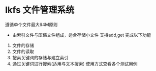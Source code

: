 ﻿lkfs 文件管理系统
===

遵循单个文件最大64M原则
* 由索引文件与压缩文件组成，适合存储小文件
支持add,get
完成以下功能
1. 文件的存储
2. 文件的读取
3. 搜索关键词的存储与建立索引
4. 通过关键词进行搜索(适用与文本搜索)
使用方式查看各个测试用例



